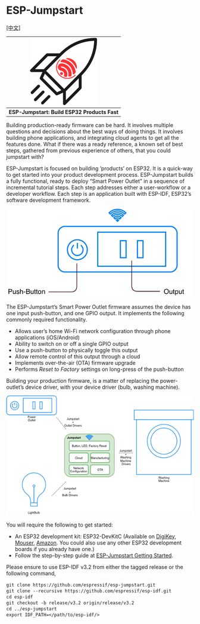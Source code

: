 ESP-Jumpstart
=============
[[中文]](./README_cn.md)

| ![Cover Page] |
|:--------------------------:|
| **ESP-Jumpstart: Build ESP32 Products Fast** |


Building production-ready firmware can be hard. It involves multiple questions and decisions about the best ways of doing things. It involves building phone applications, and integrating cloud agents to get all the features done. What if there was a ready reference, a known set of best steps, gathered from previous experience of others, that you could jumpstart with?

ESP-Jumpstart is focused on building ’products’ on ESP32. It is a quick-way to get started into your product development process. ESP-Jumpstart builds a fully functional, ready to deploy “Smart Power Outlet” in a sequence of incremental tutorial steps. Each step addresses either a user-workflow or a developer workflow. Each step is an application built with ESP-IDF, ESP32’s software development framework.

![Smart Power Outlet]

The ESP-Jumpstart’s Smart Power Outlet firmware assumes the device has one input push-button, and one GPIO output. It implements the following commonly required functionality.

-   Allows user’s home Wi-Fi network configuration through phone applications (iOS/Android)
-   Ability to switch on or off a single GPIO output
-   Use a push-button to physically toggle this output
-   Allow remote control of this output through a cloud
-   Implements over-the-air (OTA) firmware upgrade
-   Performs *Reset to Factory* settings on long-press of the push-button

Building your production firmware, is a matter of replacing the power-outlet’s device driver, with your device driver (bulb, washing machine).

![Jumpstart Applicability]

You will require the following to get started:

-   An ESP32 development kit: ESP32-DevKitC (Available on [DigiKey](https://www.digikey.com/?_ga=2.24343738.1493252097.1552534720-1988497184.1552534720), [Mouser](https://www.mouser.com/_/?Keyword=ESP32-DevKitC), [Amazon](https://www.amazon.com/s?k=esp32-devkitc&crid=34ZPSBVQ3ZVZK&sprefix=esp32-devt%2Caps%2C738&ref=nb_sb_ss_i_1_9). You could also use any other ESP32 development boards if you already have one.)
-   Follow the step-by-step guide at [ESP-Jumpstart Getting Started](https://docs.espressif.com/projects/esp-jumpstart/en/latest/index.html).

Please ensure to use ESP-IDF v3.2 from either the tagged release or the following command,
```
git clone https://github.com/espressif/esp-jumpstart.git
git clone --recursive https://github.com/espressif/esp-idf.git
cd esp-idf
git checkout -b release/v3.2 origin/release/v3.2
cd ../esp-jumpstart
export IDF_PATH=</path/to/esp-idf/>
```


  [Smart Power Outlet]: docs/_static/jumpstart-outlet.png
  [Jumpstart Applicability]: docs/_static/jumpstart-outlet-blocks.png
  [Cover Page]: docs/_static/cover_page.svg



